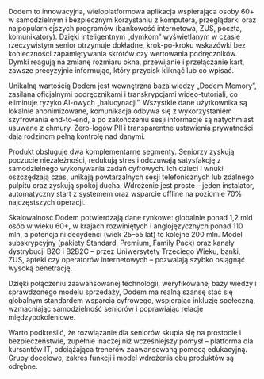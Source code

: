 Dodem to innowacyjna, wieloplatformowa aplikacja wspierająca osoby 60+ w samodzielnym i bezpiecznym korzystaniu z komputera, przeglądarki oraz najpopularniejszych programów (bankowość internetowa, ZUS, poczta, komunikatory). Dzięki inteligentnym „dymkom” wyświetlanym w czasie rzeczywistym senior otrzymuje dokładne, krok-po-kroku wskazówki bez konieczności zapamiętywania skrótów czy wertowania podręczników. Dymki reagują na zmianę rozmiaru okna, przewijanie i przełączanie kart, zawsze precyzyjnie informując, który przycisk kliknąć lub co wpisać.

Unikalną wartością Dodem jest wewnętrzna baza wiedzy „Dodem Memory”, zasilana oficjalnymi podręcznikami i transkrypcjami wideo-tutoriali, co eliminuje ryzyko AI-owych „halucynacji”. Wszystkie dane użytkownika są lokalnie anonimizowane, komunikacja odbywa się z wykorzystaniem szyfrowania end-to-end, a po zakończeniu sesji informacje są natychmiast usuwane z chmury. Zero-logów PII i transparentne ustawienia prywatności dają rodzinom pełną kontrolę nad danymi.

Produkt obsługuje dwa komplementarne segmenty. Seniorzy zyskują poczucie niezależności, redukują stres i odczuwają satysfakcję z samodzielnego wykonywania zadań cyfrowych. Ich dzieci i wnuki oszczędzają czas, unikają powtarzalnych sesji telefonicznych lub zdalnego pulpitu oraz zyskują spokój ducha. Wdrożenie jest proste – jeden instalator, automatyczny start z systemem oraz wsparcie offline na poziomie 70% najczęstszych operacji.

Skalowalność Dodem potwierdzają dane rynkowe: globalnie ponad 1,2 mld osób w wieku 60+, w krajach rozwiniętych i anglojęzycznych ponad 110 mln, a potencjalni decydenci (wiek 25–55 lat) to kolejne 200 mln. Model subskrypcyjny (pakiety Standard, Premium, Family Pack) oraz kanały dystrybucji B2C i B2B2C – przez Uniwersytety Trzeciego Wieku, banki, ZUS, apteki czy operatorów internetowych – pozwalają szybko osiągnąć wysoką penetrację.

Dzięki połączeniu zaawansowanej technologii, weryfikowanej bazy wiedzy i sprawdzonego modelu sprzedaży, Dodem ma realną szansę stać się globalnym standardem wsparcia cyfrowego, wspierając inkluzję społeczną, wzmacniając samodzielność seniorów i poprawiając relacje międzypokoleniowe.

Warto podkreślić, że rozwiązanie dla seniorów skupia się na prostocie i bezpieczeństwie, zupełnie inaczej niż wcześniejszy pomysł – platforma dla kursantów IT, odciążająca trenerów zaawansowaną pomocą edukacyjną. Grupy docelowe, zakres funkcji i model wdrożenia obu produktów są odrębne.
